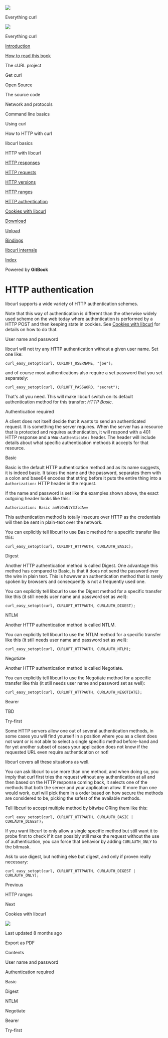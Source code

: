 <a href="../index.html" class="link-a079aa82--primary-53a25e66--logoLink-10d08504"></a>

<img src="https://gblobscdn.gitbook.com/orgs%2F-LxuH0qSm4xO9nWfEBlB%2Favatar.png?alt=media" class="image-67b14f24--avatar-1c1d03ec" />

<span class="text-4505230f--UIH400-4e41e82a--textContentFamily-49a318e1--spaceNameText-677c2969">Everything curl</span>

<a href="../index.html" class="link-a079aa82--primary-53a25e66--logoLink-10d08504"></a>

<img src="https://gblobscdn.gitbook.com/orgs%2F-LxuH0qSm4xO9nWfEBlB%2Favatar.png?alt=media" class="image-67b14f24--avatar-1c1d03ec" />

<span class="text-4505230f--UIH400-4e41e82a--textContentFamily-49a318e1--spaceNameText-677c2969">Everything curl</span>

<a href="../index.html" class="navButton-94f2579c--navButtonClickable-161b88ca"><span class="text-4505230f--UIH300-2063425d--textContentFamily-49a318e1--navButtonLabel-14a4968f">Introduction</span></a>

<a href="../how-to-read.html" class="navButton-94f2579c--navButtonClickable-161b88ca"><span class="text-4505230f--UIH300-2063425d--textContentFamily-49a318e1--navButtonLabel-14a4968f">How to read this book</span></a>

<span class="text-4505230f--UIH300-2063425d--textContentFamily-49a318e1--navButtonLabel-14a4968f">The cURL project</span>

<span class="text-4505230f--UIH300-2063425d--textContentFamily-49a318e1--navButtonLabel-14a4968f">Get curl</span>

<span class="text-4505230f--UIH300-2063425d--textContentFamily-49a318e1--navButtonLabel-14a4968f">Open Source</span>

<span class="text-4505230f--UIH300-2063425d--textContentFamily-49a318e1--navButtonLabel-14a4968f">The source code</span>

<span class="text-4505230f--UIH300-2063425d--textContentFamily-49a318e1--navButtonLabel-14a4968f">Network and protocols</span>

<span class="text-4505230f--UIH300-2063425d--textContentFamily-49a318e1--navButtonLabel-14a4968f">Command line basics</span>

<span class="text-4505230f--UIH300-2063425d--textContentFamily-49a318e1--navButtonLabel-14a4968f">Using curl</span>

<span class="text-4505230f--UIH300-2063425d--textContentFamily-49a318e1--navButtonLabel-14a4968f">How to HTTP with curl</span>

<span class="text-4505230f--UIH300-2063425d--textContentFamily-49a318e1--navButtonLabel-14a4968f">libcurl basics</span>

<span class="text-4505230f--UIH300-2063425d--textContentFamily-49a318e1--navButtonLabel-14a4968f">HTTP with libcurl</span>

<a href="responses.html" class="navButton-94f2579c--pageItemWithChildrenNested-2c5d8183--navButtonClickable-161b88ca"><span class="text-4505230f--UIH300-2063425d--textContentFamily-49a318e1--navButtonLabel-14a4968f">HTTP responses</span></a>

<a href="requests.html" class="navButton-94f2579c--pageItemWithChildrenNested-2c5d8183--navButtonClickable-161b88ca"><span class="text-4505230f--UIH300-2063425d--textContentFamily-49a318e1--navButtonLabel-14a4968f">HTTP requests</span></a>

<a href="versions.html" class="navButton-94f2579c--pageItemWithChildrenNested-2c5d8183--navButtonClickable-161b88ca"><span class="text-4505230f--UIH300-2063425d--textContentFamily-49a318e1--navButtonLabel-14a4968f">HTTP versions</span></a>

<a href="ranges.html" class="navButton-94f2579c--pageItemWithChildrenNested-2c5d8183--navButtonClickable-161b88ca"><span class="text-4505230f--UIH300-2063425d--textContentFamily-49a318e1--navButtonLabel-14a4968f">HTTP ranges</span></a>

<a href="auth.html" class="navButton-94f2579c--pageItemWithChildrenNested-2c5d8183--navButtonClickable-161b88ca--navButtonOpened-6a88552e"><span class="text-4505230f--UIH300-2063425d--textContentFamily-49a318e1--navButtonLabel-14a4968f">HTTP authentication</span></a>

<a href="cookies.html" class="navButton-94f2579c--pageItemWithChildrenNested-2c5d8183--navButtonClickable-161b88ca"><span class="text-4505230f--UIH300-2063425d--textContentFamily-49a318e1--navButtonLabel-14a4968f">Cookies with libcurl</span></a>

<a href="download.html" class="navButton-94f2579c--pageItemWithChildrenNested-2c5d8183--navButtonClickable-161b88ca"><span class="text-4505230f--UIH300-2063425d--textContentFamily-49a318e1--navButtonLabel-14a4968f">Download</span></a>

<a href="upload.html" class="navButton-94f2579c--pageItemWithChildrenNested-2c5d8183--navButtonClickable-161b88ca"><span class="text-4505230f--UIH300-2063425d--textContentFamily-49a318e1--navButtonLabel-14a4968f">Upload</span></a>

<a href="../bindings.html" class="navButton-94f2579c--navButtonClickable-161b88ca"><span class="text-4505230f--UIH300-2063425d--textContentFamily-49a318e1--navButtonLabel-14a4968f">Bindings</span></a>

<a href="../internals.html" class="navButton-94f2579c--navButtonClickable-161b88ca"><span class="text-4505230f--UIH300-2063425d--textContentFamily-49a318e1--navButtonLabel-14a4968f">libcurl internals</span></a>

<a href="../bookindex.html" class="navButton-94f2579c--navButtonClickable-161b88ca"><span class="text-4505230f--UIH300-2063425d--textContentFamily-49a318e1--navButtonLabel-14a4968f">Index</span></a>

<a href="https://www.gitbook.com/?utm_source=content&amp;utm_medium=trademark&amp;utm_campaign=curl-1" class="reset-3c756112--trademark-a8da4b94"></a>

<span class="text-4505230f--TextH200-a3425406--textUIFamily-5ebd8e40">Powered by **GitBook**</span>

<span class="text-4505230f--DisplayH900-bfb998fa--textContentFamily-49a318e1">HTTP authentication</span>
========================================================================================================

<span class="text-4505230f--UIH300-2063425d--textUIFamily-5ebd8e40--text-8ee2c8b2"></span>

<span class="text-4505230f--UIH300-2063425d--textUIFamily-5ebd8e40--text-8ee2c8b2"></span>

<span class="text-4505230f--TextH400-3033861f--textContentFamily-49a318e1"><span data-key="3bf9f4f9dacd4ebdbdb3bf90926b8af9"><span data-offset-key="3bf9f4f9dacd4ebdbdb3bf90926b8af9:0">libcurl supports a wide variety of HTTP authentication schemes.</span></span></span>

<span class="text-4505230f--TextH400-3033861f--textContentFamily-49a318e1"><span data-key="b173ca0076e7433ab87a9aa01c3060a1"><span data-offset-key="b173ca0076e7433ab87a9aa01c3060a1:0">Note that this way of authentication is different than the otherwise widely used scheme on the web today where authentication is performed by a HTTP POST and then keeping state in cookies. See </span></span><a href="cookies.html" class="link-a079aa82--primary-53a25e66--link-faf6c434"><span data-key="ac04aad958a94013ad2605300b3f471b"><span data-offset-key="ac04aad958a94013ad2605300b3f471b:0">Cookies with libcurl</span></span></a><span data-key="5424feda844f43dfb0e490f48b77b768"><span data-offset-key="5424feda844f43dfb0e490f48b77b768:0"> for details on how to do that.</span></span></span>

<span class="text-4505230f--HeadingH700-04e1a2a3--textContentFamily-49a318e1"><span data-key="72335ad42bef4f009a927f97968ff4f8"><span data-offset-key="72335ad42bef4f009a927f97968ff4f8:0">User name and password</span></span></span>

<span class="text-4505230f--TextH400-3033861f--textContentFamily-49a318e1"><span data-key="09224d43279e41e3be662ba4832756c6"><span data-offset-key="09224d43279e41e3be662ba4832756c6:0">libcurl will not try any HTTP authentication without a given user name. Set one like:</span></span></span>

    curl_easy_setopt(curl, CURLOPT_USERNAME, "joe");

<span class="text-4505230f--TextH400-3033861f--textContentFamily-49a318e1"><span data-key="d8f3dd28ed2240a288ca6150102c8945"><span data-offset-key="d8f3dd28ed2240a288ca6150102c8945:0">and of course most authentications also require a set password that you set separately:</span></span></span>

    curl_easy_setopt(curl, CURLOPT_PASSWORD, "secret");

<span class="text-4505230f--TextH400-3033861f--textContentFamily-49a318e1"><span data-key="ddcb2541008244d2814ed8d9fb84e6ad"><span data-offset-key="ddcb2541008244d2814ed8d9fb84e6ad:0">That's all you need. This will make libcurl switch on its default authentication method for this transfer: </span><span data-offset-key="ddcb2541008244d2814ed8d9fb84e6ad:1">*HTTP Basic*</span><span data-offset-key="ddcb2541008244d2814ed8d9fb84e6ad:2">.</span></span></span>

<span class="text-4505230f--HeadingH700-04e1a2a3--textContentFamily-49a318e1"><span data-key="f2b9cbc49c06479bb65f6ce12f6e9898"><span data-offset-key="f2b9cbc49c06479bb65f6ce12f6e9898:0">Authentication required</span></span></span>

<span class="text-4505230f--TextH400-3033861f--textContentFamily-49a318e1"><span data-key="ac55b491a4c04003bbf680ec629b2aca"><span data-offset-key="ac55b491a4c04003bbf680ec629b2aca:0">A client does not itself decide that it wants to send an authenticated request. It is something the server requires. When the server has a resource that is protected and requires authentication, it will respond with a 401 HTTP response and a </span><span data-offset-key="ac55b491a4c04003bbf680ec629b2aca:1">`WWW-Authenticate:`</span><span data-offset-key="ac55b491a4c04003bbf680ec629b2aca:2"> header. The header will include details about what specific authentication methods it accepts for that resource.</span></span></span>

<span class="text-4505230f--HeadingH700-04e1a2a3--textContentFamily-49a318e1"><span data-key="a7829b87a88b41b6b723a595db3e2683"><span data-offset-key="a7829b87a88b41b6b723a595db3e2683:0">Basic</span></span></span>

<span class="text-4505230f--TextH400-3033861f--textContentFamily-49a318e1"><span data-key="4df317c44b604186af73082c798abd3a"><span data-offset-key="4df317c44b604186af73082c798abd3a:0">Basic is the default HTTP authentication method and as its name suggests, it is indeed basic. It takes the name and the password, separates them with a colon and base64 encodes that string before it puts the entire thing into a </span><span data-offset-key="4df317c44b604186af73082c798abd3a:1">`Authorization:`</span><span data-offset-key="4df317c44b604186af73082c798abd3a:2"> HTTP header in the request.</span></span></span>

<span class="text-4505230f--TextH400-3033861f--textContentFamily-49a318e1"><span data-key="ffddab0501c249a689123c30c4648a71"><span data-offset-key="ffddab0501c249a689123c30c4648a71:0">If the name and password is set like the examples shown above, the exact outgoing header looks like this:</span></span></span>

    Authorization: Basic am9lOnNlY3JldA==

<span class="text-4505230f--TextH400-3033861f--textContentFamily-49a318e1"><span data-key="b6b5488a218d404aba194b394aaee147"><span data-offset-key="b6b5488a218d404aba194b394aaee147:0">This authentication method is totally insecure over HTTP as the credentials will then be sent in plain-text over the network.</span></span></span>

<span class="text-4505230f--TextH400-3033861f--textContentFamily-49a318e1"><span data-key="f386ea3b12274de893d79dc7124c396e"><span data-offset-key="f386ea3b12274de893d79dc7124c396e:0">You can explicitly tell libcurl to use Basic method for a specific transfer like this:</span></span></span>

    curl_easy_setopt(curl, CURLOPT_HTTPAUTH, CURLAUTH_BASIC);

<span class="text-4505230f--HeadingH700-04e1a2a3--textContentFamily-49a318e1"><span data-key="7f18170baea043188006302174fdcf43"><span data-offset-key="7f18170baea043188006302174fdcf43:0">Digest</span></span></span>

<span class="text-4505230f--TextH400-3033861f--textContentFamily-49a318e1"><span data-key="e904eb654f4342ec92029f7df987993e"><span data-offset-key="e904eb654f4342ec92029f7df987993e:0">Another HTTP authentication method is called Digest. One advantage this method has compared to Basic, is that it does not send the password over the wire in plain text. This is however an authentication method that is rarely spoken by browsers and consequently is not a frequently used one.</span></span></span>

<span class="text-4505230f--TextH400-3033861f--textContentFamily-49a318e1"><span data-key="98909022c7d44e71990be2d872a98d3c"><span data-offset-key="98909022c7d44e71990be2d872a98d3c:0">You can explicitly tell libcurl to use the Digest method for a specific transfer like this (it still needs user name and password set as well):</span></span></span>

    curl_easy_setopt(curl, CURLOPT_HTTPAUTH, CURLAUTH_DIGEST);

<span class="text-4505230f--HeadingH700-04e1a2a3--textContentFamily-49a318e1"><span data-key="7dbf4c70f1dc45169107282cb5bd036e"><span data-offset-key="7dbf4c70f1dc45169107282cb5bd036e:0">NTLM</span></span></span>

<span class="text-4505230f--TextH400-3033861f--textContentFamily-49a318e1"><span data-key="4894b0b17b6d461d8a01a4adedd2e636"><span data-offset-key="4894b0b17b6d461d8a01a4adedd2e636:0">Another HTTP authentication method is called NTLM.</span></span></span>

<span class="text-4505230f--TextH400-3033861f--textContentFamily-49a318e1"><span data-key="50b4d9f62a234184b79291958a1b14f6"><span data-offset-key="50b4d9f62a234184b79291958a1b14f6:0">You can explicitly tell libcurl to use the NTLM method for a specific transfer like this (it still needs user name and password set as well):</span></span></span>

    curl_easy_setopt(curl, CURLOPT_HTTPAUTH, CURLAUTH_NTLM);

<span class="text-4505230f--HeadingH700-04e1a2a3--textContentFamily-49a318e1"><span data-key="a288a893bc77435e8468bc82138b808f"><span data-offset-key="a288a893bc77435e8468bc82138b808f:0">Negotiate</span></span></span>

<span class="text-4505230f--TextH400-3033861f--textContentFamily-49a318e1"><span data-key="305fb01b38da486bb33cd293efcc0d03"><span data-offset-key="305fb01b38da486bb33cd293efcc0d03:0">Another HTTP authentication method is called Negotiate.</span></span></span>

<span class="text-4505230f--TextH400-3033861f--textContentFamily-49a318e1"><span data-key="bb3fae4df00941f7b37a20ccce5b32f9"><span data-offset-key="bb3fae4df00941f7b37a20ccce5b32f9:0">You can explicitly tell libcurl to use the Negotiate method for a specific transfer like this (it still needs user name and password set as well):</span></span></span>

    curl_easy_setopt(curl, CURLOPT_HTTPAUTH, CURLAUTH_NEGOTIATE);

<span class="text-4505230f--HeadingH700-04e1a2a3--textContentFamily-49a318e1"><span data-key="21026589379b4574af2af832ba062771"><span data-offset-key="21026589379b4574af2af832ba062771:0">Bearer</span></span></span>

<span class="text-4505230f--TextH400-3033861f--textContentFamily-49a318e1"><span data-key="ba277f9ae8264e288121f20e6007a449"><span data-offset-key="ba277f9ae8264e288121f20e6007a449:0">TBD</span></span></span>

<span class="text-4505230f--HeadingH700-04e1a2a3--textContentFamily-49a318e1"><span data-key="23cd4c1c3dbc43ae8abcf6e2c76b659e"><span data-offset-key="23cd4c1c3dbc43ae8abcf6e2c76b659e:0">Try-first</span></span></span>

<span class="text-4505230f--TextH400-3033861f--textContentFamily-49a318e1"><span data-key="51f22afd182f4c31a241d675a8eea337"><span data-offset-key="51f22afd182f4c31a241d675a8eea337:0">Some HTTP servers allow one out of several authentication methods, in some cases you will find yourself in a position where you as a client does not want or is not able to select a single specific method before-hand and for yet another subset of cases your application does not know if the requested URL even require authentication or not!</span></span></span>

<span class="text-4505230f--TextH400-3033861f--textContentFamily-49a318e1"><span data-key="e5ac29e77a3344f897ea6650745d2767"><span data-offset-key="e5ac29e77a3344f897ea6650745d2767:0">libcurl covers all these situations as well.</span></span></span>

<span class="text-4505230f--TextH400-3033861f--textContentFamily-49a318e1"><span data-key="98c625400bf54eda8064a3a771c2caef"><span data-offset-key="98c625400bf54eda8064a3a771c2caef:0">You can ask libcurl to use more than one method, and when doing so, you imply that curl first tries the request without any authentication at all and then based on the HTTP response coming back, it selects one of the methods that both the server and your application allow. If more than one would work, curl will pick them in a order based on how secure the methods are considered to be, picking the safest of the available methods.</span></span></span>

<span class="text-4505230f--TextH400-3033861f--textContentFamily-49a318e1"><span data-key="2655a72b24fa4e3c8c6a5d2dc2f36ff0"><span data-offset-key="2655a72b24fa4e3c8c6a5d2dc2f36ff0:0">Tell libcurl to accept multiple method by bitwise ORing them like this:</span></span></span>

    curl_easy_setopt(curl, CURLOPT_HTTPAUTH, CURLAUTH_BASIC | CURLAUTH_DIGEST);

<span class="text-4505230f--TextH400-3033861f--textContentFamily-49a318e1"><span data-key="3d4c9888582a41a2bd2bb4e59868f18b"><span data-offset-key="3d4c9888582a41a2bd2bb4e59868f18b:0">If you want libcurl to only allow a single specific method but still want it to probe first to check if it can possibly still make the request without the use of authentication, you can force that behavior by adding </span><span data-offset-key="3d4c9888582a41a2bd2bb4e59868f18b:1">`CURLAUTH_ONLY`</span><span data-offset-key="3d4c9888582a41a2bd2bb4e59868f18b:2"> to the bitmask.</span></span></span>

<span class="text-4505230f--TextH400-3033861f--textContentFamily-49a318e1"><span data-key="0f3793d5d79445958ed753bdade1bc73"><span data-offset-key="0f3793d5d79445958ed753bdade1bc73:0">Ask to use digest, but nothing else but digest, and only if proven really necessary:</span></span></span>

    curl_easy_setopt(curl, CURLOPT_HTTPAUTH, CURLAUTH_DIGEST | CURLAUTH_ONLY);

<a href="ranges.html" class="reset-3c756112--card-6570f064--whiteCard-fff091a4--cardPrevious-56a5e674"></a>

<span class="text-4505230f--TextH200-a3425406--textContentFamily-49a318e1">Previous</span>

<span class="text-4505230f--UIH400-4e41e82a--textContentFamily-49a318e1">HTTP ranges</span>

<a href="cookies.html" class="reset-3c756112--card-6570f064--whiteCard-fff091a4--cardNext-19241c42"></a>

<span class="text-4505230f--TextH200-a3425406--textContentFamily-49a318e1">Next</span>

<span class="text-4505230f--UIH400-4e41e82a--textContentFamily-49a318e1">Cookies with libcurl</span>

<img src="https://avatars.githubusercontent.com/u/66654881?v=4" class="image-67b14f24--avatar-1c1d03ec" />

<span class="text-4505230f--TextH200-a3425406--textContentFamily-49a318e1">Last updated 8 months ago</span>

<span class="text-4505230f--UIH300-2063425d--textUIFamily-5ebd8e40">Export as PDF</span>

<span class="text-4505230f--InfoH100-1e92e1d1--textContentFamily-49a318e1">Contents</span>

<a href="auth.html#user-name-and-password" class="reset-3c756112--menuItem-aa02f6ec--menuItemLight-757d5235--menuItemInline-173bdf97--pageTocItem-f4427024"></a>

<span class="text-4505230f--UIH300-2063425d--textContentFamily-49a318e1"><span class="text-4505230f--UIH200-50ead35f--textContentFamily-49a318e1">User name and password</span></span>

<a href="auth.html#authentication-required" class="reset-3c756112--menuItem-aa02f6ec--menuItemLight-757d5235--menuItemInline-173bdf97--pageTocItem-f4427024"></a>

<span class="text-4505230f--UIH300-2063425d--textContentFamily-49a318e1"><span class="text-4505230f--UIH200-50ead35f--textContentFamily-49a318e1">Authentication required</span></span>

<a href="auth.html#basic" class="reset-3c756112--menuItem-aa02f6ec--menuItemLight-757d5235--menuItemInline-173bdf97--pageTocItem-f4427024"></a>

<span class="text-4505230f--UIH300-2063425d--textContentFamily-49a318e1"><span class="text-4505230f--UIH200-50ead35f--textContentFamily-49a318e1">Basic</span></span>

<a href="auth.html#digest" class="reset-3c756112--menuItem-aa02f6ec--menuItemLight-757d5235--menuItemInline-173bdf97--pageTocItem-f4427024"></a>

<span class="text-4505230f--UIH300-2063425d--textContentFamily-49a318e1"><span class="text-4505230f--UIH200-50ead35f--textContentFamily-49a318e1">Digest</span></span>

<a href="auth.html#ntlm" class="reset-3c756112--menuItem-aa02f6ec--menuItemLight-757d5235--menuItemInline-173bdf97--pageTocItem-f4427024"></a>

<span class="text-4505230f--UIH300-2063425d--textContentFamily-49a318e1"><span class="text-4505230f--UIH200-50ead35f--textContentFamily-49a318e1">NTLM</span></span>

<a href="auth.html#negotiate" class="reset-3c756112--menuItem-aa02f6ec--menuItemLight-757d5235--menuItemInline-173bdf97--pageTocItem-f4427024"></a>

<span class="text-4505230f--UIH300-2063425d--textContentFamily-49a318e1"><span class="text-4505230f--UIH200-50ead35f--textContentFamily-49a318e1">Negotiate</span></span>

<a href="auth.html#bearer" class="reset-3c756112--menuItem-aa02f6ec--menuItemLight-757d5235--menuItemInline-173bdf97--pageTocItem-f4427024"></a>

<span class="text-4505230f--UIH300-2063425d--textContentFamily-49a318e1"><span class="text-4505230f--UIH200-50ead35f--textContentFamily-49a318e1">Bearer</span></span>

<a href="auth.html#try-first" class="reset-3c756112--menuItem-aa02f6ec--menuItemLight-757d5235--menuItemInline-173bdf97--pageTocItem-f4427024"></a>

<span class="text-4505230f--UIH300-2063425d--textContentFamily-49a318e1"><span class="text-4505230f--UIH200-50ead35f--textContentFamily-49a318e1">Try-first</span></span>
